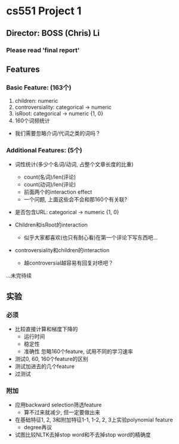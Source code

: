 # cs551 Project 1
## Director: BOSS (Chris) Li
### Please read 'final report'
## Features

### Basic Feature: (163个)

1. children: numeric
2. controversiality: categorical -> numeric
3. isRoot: categorical -> numeric {1, 0}
4. 160个词频统计
  - 我们需要忽略介词/代词之类的词吗？

### Additional Features: (5个)

- 词性统计(多少个名词/动词, 占整个文章长度的比重)
  - count(名词)/len(评论)
  - count(动词)/len(评论)
  - 前面两个的interaction effect
  - 一个问题, 上面这些会不会和那160个有关联? 
  
- 是否包含URL: categorical -> numeric {1, 0}

- Children和isRoot的interaction
  - 似乎大家都喜欢(也只有耐心看)在第一个评论下写东西吧...

- controversiality和children的interaction
  - 越controversial越容易有回复对喷吧？

...未完待续

## 实验

### 必须

- 比较直接计算和梯度下降的
  - 运行时间
  - 稳定性
  - 准确性
  忽略160个feature, 试用不同的学习速率
- 测试0, 60, 160个feature的区别
- 测试加进去的几个feature
- 过测试

### 附加

- 应用backward selection筛选feature
  - 算不过来就减少, 但一定要做出来
- 在基础特征1, 2, 3和附加特征1-1, 1-2, 2, 3上实验polynomial feature
  - degree再议
- 试图比较NLTK去掉stop word和不去掉stop word的精确度
